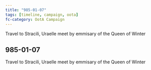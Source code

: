 ```yaml
---
title: "985-01-07"
tags: [timeline, campaign, oota]
fc-category: OotA Campaign
---
```

<span class='ob-timelines'
	data-date='985-01-07-00'
	data-title='Campaign: NAGA Adventures'
	data-class='orange'> Travel to Stracili, Uraelle meet by emmisary of the Queen of Winter </span>
## 985-01-07
Travel to Stracili, Uraelle meet by emmisary of the Queen of Winter
